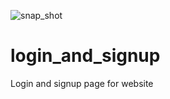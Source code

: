 ![snap_shot](https://user-images.githubusercontent.com/72627757/190984340-c16ffbbb-9aea-4a55-a06f-854bfe414793.png)
# login_and_signup
Login and signup page for website
